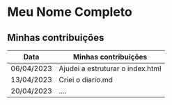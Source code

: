 # Meu Nome Completo


## Minhas contribuições

| Data       | Minhas contribuições |
|------------|----------------------------------|
| 06/04/2023 | Ajudei a estruturar o index.html |
| 13/04/2023 | Criei o diario.md |
| 20/04/2023 | .... |
